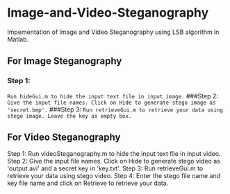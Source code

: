 # Image-and-Video-Steganography
Impementation of Image and Video Steganography using LSB algorithm in Matlab.

## For Image Steganography
### Step 1: 
```Run hideGui.m to hide the input text file in input image.```
###Step 2: 
```Give the input file names. Click on Hide to generate stego image as 'secret.bmp'.```
###Step 3: 
```Run retrieveGui.m to retrieve your data using stego image. Leave the key as empty box.```

## For Video Steganography
Step 1: Run videoSteganography.m to hide the input text file in input video.
Step 2: Give the input file names. Click on Hide to generate stego video as 'output.avi' and a secret key in 'key.txt'.
Step 3: Run retrieveGui.m to retrieve your data using stego video.
Step 4: Enter the stego file name and key file name and click on Retrieve to retrieve your data.

